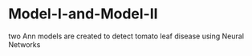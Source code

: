 # Model-I-and-Model-II
two Ann models are created to detect tomato leaf disease using Neural Networks

